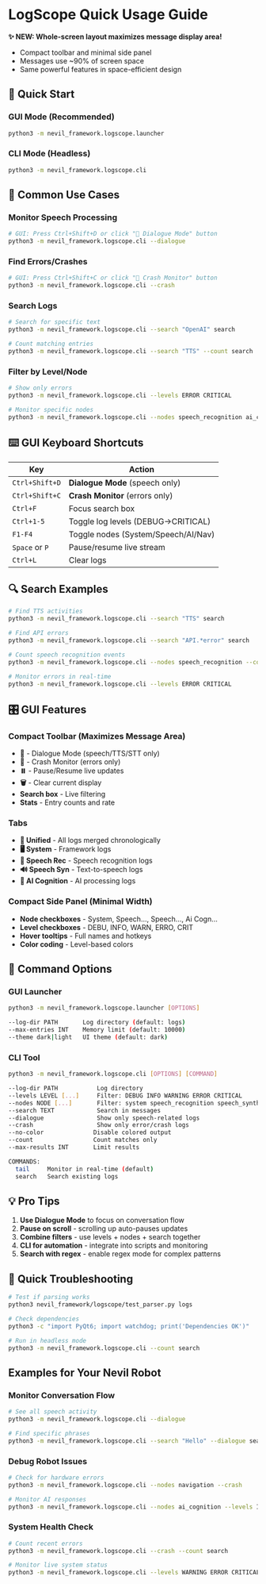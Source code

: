 # LogScope Quick Usage Guide

**✨ NEW: Whole-screen layout maximizes message display area!**
- Compact toolbar and minimal side panel
- Messages use ~90% of screen space
- Same powerful features in space-efficient design

## 🚀 Quick Start

### GUI Mode (Recommended)
```bash
python3 -m nevil_framework.logscope.launcher
```

### CLI Mode (Headless)
```bash
python3 -m nevil_framework.logscope.cli
```

## 🎯 Common Use Cases

### Monitor Speech Processing
```bash
# GUI: Press Ctrl+Shift+D or click "💬 Dialogue Mode" button
python3 -m nevil_framework.logscope.cli --dialogue
```

### Find Errors/Crashes
```bash
# GUI: Press Ctrl+Shift+C or click "🚨 Crash Monitor" button
python3 -m nevil_framework.logscope.cli --crash
```

### Search Logs
```bash
# Search for specific text
python3 -m nevil_framework.logscope.cli --search "OpenAI" search

# Count matching entries
python3 -m nevil_framework.logscope.cli --search "TTS" --count search
```

### Filter by Level/Node
```bash
# Show only errors
python3 -m nevil_framework.logscope.cli --levels ERROR CRITICAL

# Monitor specific nodes
python3 -m nevil_framework.logscope.cli --nodes speech_recognition ai_cognition
```

## ⌨️ GUI Keyboard Shortcuts

| Key | Action |
|-----|--------|
| `Ctrl+Shift+D` | **Dialogue Mode** (speech only) |
| `Ctrl+Shift+C` | **Crash Monitor** (errors only) |
| `Ctrl+F` | Focus search box |
| `Ctrl+1-5` | Toggle log levels (DEBUG→CRITICAL) |
| `F1-F4` | Toggle nodes (System/Speech/AI/Nav) |
| `Space` or `P` | Pause/resume live stream |
| `Ctrl+L` | Clear logs |

## 🔍 Search Examples

```bash
# Find TTS activities
python3 -m nevil_framework.logscope.cli --search "TTS" search

# Find API errors
python3 -m nevil_framework.logscope.cli --search "API.*error" search

# Count speech recognition events
python3 -m nevil_framework.logscope.cli --nodes speech_recognition --count search

# Monitor errors in real-time
python3 -m nevil_framework.logscope.cli --levels ERROR CRITICAL
```

## 🎛️ GUI Features

### Compact Toolbar (Maximizes Message Area)
- **💬** - Dialogue Mode (speech/TTS/STT only)
- **🚨** - Crash Monitor (errors only)
- **⏸️** - Pause/Resume live updates
- **🗑️** - Clear current display
- **Search box** - Live filtering
- **Stats** - Entry counts and rate

### Tabs
- **🔄 Unified** - All logs merged chronologically
- **🖥️ System** - Framework logs
- **🎤 Speech Rec** - Speech recognition logs
- **🔊 Speech Syn** - Text-to-speech logs
- **🧠 AI Cognition** - AI processing logs

### Compact Side Panel (Minimal Width)
- **Node checkboxes** - System, Speech..., Speech..., Ai Cogn...
- **Level checkboxes** - DEBU, INFO, WARN, ERRO, CRIT
- **Hover tooltips** - Full names and hotkeys
- **Color coding** - Level-based colors

## 🔧 Command Options

### GUI Launcher
```bash
python3 -m nevil_framework.logscope.launcher [OPTIONS]

--log-dir PATH       Log directory (default: logs)
--max-entries INT    Memory limit (default: 10000)
--theme dark|light   UI theme (default: dark)
```

### CLI Tool
```bash
python3 -m nevil_framework.logscope.cli [OPTIONS] [COMMAND]

--log-dir PATH           Log directory
--levels LEVEL [...]     Filter: DEBUG INFO WARNING ERROR CRITICAL
--nodes NODE [...]       Filter: system speech_recognition speech_synthesis ai_cognition
--search TEXT            Search in messages
--dialogue               Show only speech-related logs
--crash                  Show only error/crash logs
--no-color              Disable colored output
--count                 Count matches only
--max-results INT       Limit results

COMMANDS:
  tail     Monitor in real-time (default)
  search   Search existing logs
```

## 💡 Pro Tips

1. **Use Dialogue Mode** to focus on conversation flow
2. **Pause on scroll** - scrolling up auto-pauses updates
3. **Combine filters** - use levels + nodes + search together
4. **CLI for automation** - integrate into scripts and monitoring
5. **Search with regex** - enable regex mode for complex patterns

## 🐛 Quick Troubleshooting

```bash
# Test if parsing works
python3 nevil_framework/logscope/test_parser.py logs

# Check dependencies
python3 -c "import PyQt6; import watchdog; print('Dependencies OK')"

# Run in headless mode
python3 -m nevil_framework.logscope.cli --count search
```

## Examples for Your Nevil Robot

### Monitor Conversation Flow
```bash
# See all speech activity
python3 -m nevil_framework.logscope.cli --dialogue

# Find specific phrases
python3 -m nevil_framework.logscope.cli --search "Hello" --dialogue search
```

### Debug Robot Issues
```bash
# Check for hardware errors
python3 -m nevil_framework.logscope.cli --nodes navigation --crash

# Monitor AI responses
python3 -m nevil_framework.logscope.cli --nodes ai_cognition --levels INFO
```

### System Health Check
```bash
# Count recent errors
python3 -m nevil_framework.logscope.cli --crash --count search

# Monitor live system status
python3 -m nevil_framework.logscope.cli --levels WARNING ERROR CRITICAL
```